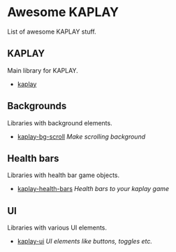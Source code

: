 # Awesome KAPLAY
List of awesome KAPLAY stuff.

## KAPLAY
Main library for KAPLAY.

- [kaplay](https://www.npmjs.com/package/kaplay)

## Backgrounds
Libraries with background elements.

- [kaplay-bg-scroll](https://www.npmjs.com/package/kaplay-bg-scroll) _Make scrolling background_

## Health bars
Libraries with health bar game objects.

- [kaplay-health-bars](https://www.npmjs.com/package/kaplay-health-bars) _Health bars to your kaplay game_

## UI
Libraries with various UI elements.

- [kaplay-ui](https://www.npmjs.com/package/kaplay-ui) _UI elements like buttons, toggles etc._

